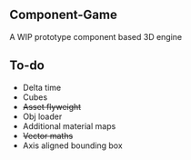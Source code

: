 ## Component-Game
A WIP prototype component based 3D engine

## To-do
- Delta time
- Cubes
- ~~Asset flyweight~~
- Obj loader
- Additional material maps
- ~~Vector maths~~
- Axis aligned bounding box
